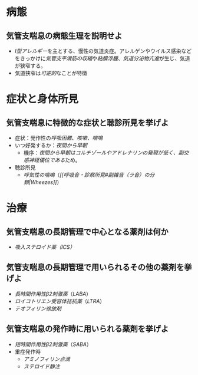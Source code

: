 # 病態
## 気管支喘息の病態生理を説明せよ
- *I型アレルギー*を主とする、慢性の気道炎症。アレルゲンやウイルス感染などをきっかけに*気管支平滑筋の収縮*や*粘膜浮腫*、*気道分泌物亢進*が生じ、気道が狭窄する。
- 気道狭窄は*可逆的*なことが特徴

# 症状と身体所見
## 気管支喘息に特徴的な症状と聴診所見を挙げよ
- 症状：発作性の*呼吸困難、咳嗽、喘鳴*
- いつ好発するか：*夜間から早朝*
	- 機序：*夜間から早朝はコルチゾールやアドレナリンの発現が低く、副交感神経優位である*ため。
- 聴診所見
    - *呼気性の喘鳴*（*[[呼吸音・診察所見#副雑音（ラ音）の分類|Wheezes]]*）

# 治療
## 気管支喘息の長期管理で中心となる薬剤は何か
- *吸入ステロイド薬（ICS）*

## 気管支喘息の長期管理で用いられるその他の薬剤を挙げよ
- *長時間作用性β2刺激薬*（*LABA*）
- *ロイコトリエン受容体拮抗薬*（*LTRA*）
- *テオフィリン徐放剤*

## 気管支喘息の発作時に用いられる薬剤を挙げよ
- *短時間作用性β2刺激薬*（*SABA*）
- 重症発作時
    - *アミノフィリン点滴*
    - *ステロイド静注*